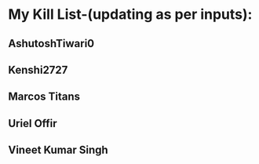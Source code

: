 # My Kill List-(updating as per inputs):

## AshutoshTiwari0
## Kenshi2727
## Marcos Titans
## Uriel Offir
## Vineet Kumar Singh
